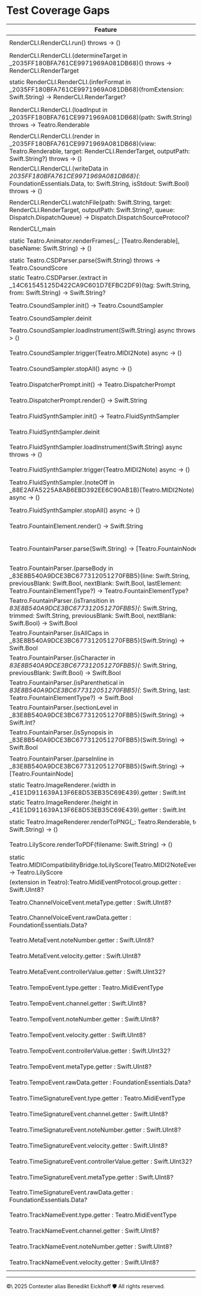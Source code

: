 # Test Coverage Gaps

| Feature | File(s) or Area | Action | Status | Blockers | Tags |
|---|---|---|---|---|---|
| RenderCLI.RenderCLI.run() throws -> () | Sources/CLI/RenderCLI.swift | Add tests to exercise lines 79 of `RenderCLI.RenderCLI.run() throws -> ()` | ⚠️ |  | CLI |
| RenderCLI.RenderCLI.(determineTarget in _2035FF180BFA761CE9971969A081DB68)() throws -> RenderCLI.RenderTarget | Sources/CLI/RenderCLI.swift | Add tests to exercise lines 98,100,102 of `RenderCLI.RenderCLI.(determineTarget in _2035FF180BFA761CE9971969A081DB68)() throws -> RenderCLI.RenderTarget` | ⚠️ |  | CLI |
| static RenderCLI.RenderCLI.(inferFormat in _2035FF180BFA761CE9971969A081DB68)(fromExtension: Swift.String) -> RenderCLI.RenderTarget? | Sources/CLI/RenderCLI.swift | Add tests to exercise lines 111,112,114,115,117 of `static RenderCLI.RenderCLI.(inferFormat in _2035FF180BFA761CE9971969A081DB68)(fromExtension: Swift.String) -> RenderCLI.RenderTarget?` | ⚠️ |  | CLI |
| RenderCLI.RenderCLI.(loadInput in _2035FF180BFA761CE9971969A081DB68)(path: Swift.String) throws -> Teatro.Renderable | Sources/CLI/RenderCLI.swift | Add tests to exercise lines 136,139,142,159,161,162,164 of `RenderCLI.RenderCLI.(loadInput in _2035FF180BFA761CE9971969A081DB68)(path: Swift.String) throws -> Teatro.Renderable` | ⚠️ |  | CLI |
| RenderCLI.RenderCLI.(render in _2035FF180BFA761CE9971969A081DB68)(view: Teatro.Renderable, target: RenderCLI.RenderTarget, outputPath: Swift.String?) throws -> () | Sources/CLI/RenderCLI.swift | Add tests to exercise lines 189,192,203,204,206,209,210,212 of `RenderCLI.RenderCLI.(render in _2035FF180BFA761CE9971969A081DB68)(view: Teatro.Renderable, target: RenderCLI.RenderTarget, outputPath: Swift.String?) throws -> ()` | ⚠️ |  | CLI |
| RenderCLI.RenderCLI.(writeData in _2035FF180BFA761CE9971969A081DB68)(_: FoundationEssentials.Data, to: Swift.String, isStdout: Swift.Bool) throws -> () | Sources/CLI/RenderCLI.swift | Add tests to exercise lines 238 of `RenderCLI.RenderCLI.(writeData in _2035FF180BFA761CE9971969A081DB68)(_: FoundationEssentials.Data, to: Swift.String, isStdout: Swift.Bool) throws -> ()` | ⚠️ |  | CLI |
| RenderCLI.RenderCLI.watchFile(path: Swift.String, target: RenderCLI.RenderTarget, outputPath: Swift.String?, queue: Dispatch.DispatchQueue) -> Dispatch.DispatchSourceProtocol? | Sources/CLI/RenderCLI.swift | Add tests to exercise lines 248,249,268,282 of `RenderCLI.RenderCLI.watchFile(path: Swift.String, target: RenderCLI.RenderTarget, outputPath: Swift.String?, queue: Dispatch.DispatchQueue) -> Dispatch.DispatchSourceProtocol?` | ❌ |  | CLI |
| RenderCLI_main | Sources/CLI/main.swift | Add tests to exercise lines 1 of `RenderCLI_main` | ❌ |  | CLI |
| static Teatro.Animator.renderFrames(_: [Teatro.Renderable], baseName: Swift.String) -> () | Sources/Animation/Animator.swift | Add tests to exercise lines 5,6,9 of `static Teatro.Animator.renderFrames(_: [Teatro.Renderable], baseName: Swift.String) -> ()` | ❌ |  | Animation |
| static Teatro.CSDParser.parse(Swift.String) throws -> Teatro.CsoundScore | Sources/Parsers/CSDParser.swift | Add tests to exercise lines 14,17 of `static Teatro.CSDParser.parse(Swift.String) throws -> Teatro.CsoundScore` | ⚠️ |  | Parsers |
| static Teatro.CSDParser.(extract in _14C61545125D422CA9C601D7EFBC2DF9)(tag: Swift.String, from: Swift.String) -> Swift.String? | Sources/Parsers/CSDParser.swift | Add tests to exercise lines 28 of `static Teatro.CSDParser.(extract in _14C61545125D422CA9C601D7EFBC2DF9)(tag: Swift.String, from: Swift.String) -> Swift.String?` | ⚠️ |  | Parsers |
| Teatro.CsoundSampler.init() -> Teatro.CsoundSampler | Sources/Audio/Samplers/CsoundSampler.swift | Add tests to exercise lines 11 of `Teatro.CsoundSampler.init() -> Teatro.CsoundSampler` | ❌ |  | Audio |
| Teatro.CsoundSampler.deinit | Sources/Audio/Samplers/CsoundSampler.swift | Add tests to exercise lines 13,15 of `Teatro.CsoundSampler.deinit` | ❌ |  | Audio |
| Teatro.CsoundSampler.loadInstrument(Swift.String) async throws -> () | Sources/Audio/Samplers/CsoundSampler.swift | Add tests to exercise lines 23,25 of `Teatro.CsoundSampler.loadInstrument(Swift.String) async throws -> ()` | ❌ |  | Audio |
| Teatro.CsoundSampler.trigger(Teatro.MIDI2Note) async -> () | Sources/Audio/Samplers/CsoundSampler.swift | Add tests to exercise lines 38,39 of `Teatro.CsoundSampler.trigger(Teatro.MIDI2Note) async -> ()` | ❌ |  | Audio |
| Teatro.CsoundSampler.stopAll() async -> () | Sources/Audio/Samplers/CsoundSampler.swift | Add tests to exercise lines 48,51 of `Teatro.CsoundSampler.stopAll() async -> ()` | ❌ |  | Audio |
| Teatro.DispatcherPrompt.init() -> Teatro.DispatcherPrompt | Sources/ViewCore/DispatcherPrompt.swift | Add tests to exercise lines 6 of `Teatro.DispatcherPrompt.init() -> Teatro.DispatcherPrompt` | ❌ |  | ViewCore |
| Teatro.DispatcherPrompt.render() -> Swift.String | Sources/ViewCore/DispatcherPrompt.swift | Add tests to exercise lines 8 of `Teatro.DispatcherPrompt.render() -> Swift.String` | ❌ |  | ViewCore |
| Teatro.FluidSynthSampler.init() -> Teatro.FluidSynthSampler | Sources/Audio/Samplers/FluidSynthSampler.swift | Add tests to exercise lines 10 of `Teatro.FluidSynthSampler.init() -> Teatro.FluidSynthSampler` | ❌ |  | Audio |
| Teatro.FluidSynthSampler.deinit | Sources/Audio/Samplers/FluidSynthSampler.swift | Add tests to exercise lines 12,13,14,15 of `Teatro.FluidSynthSampler.deinit` | ❌ |  | Audio |
| Teatro.FluidSynthSampler.loadInstrument(Swift.String) async throws -> () | Sources/Audio/Samplers/FluidSynthSampler.swift | Add tests to exercise lines 19,23,27,29,33 of `Teatro.FluidSynthSampler.loadInstrument(Swift.String) async throws -> ()` | ❌ |  | Audio |
| Teatro.FluidSynthSampler.trigger(Teatro.MIDI2Note) async -> () | Sources/Audio/Samplers/FluidSynthSampler.swift | Add tests to exercise lines 42,43,45 of `Teatro.FluidSynthSampler.trigger(Teatro.MIDI2Note) async -> ()` | ❌ |  | Audio |
| Teatro.FluidSynthSampler.(noteOff in _88E2AFA5225A8AB6EBD392EE6C90AB1B)(Teatro.MIDI2Note) async -> () | Sources/Audio/Samplers/FluidSynthSampler.swift | Add tests to exercise lines 53,54 of `Teatro.FluidSynthSampler.(noteOff in _88E2AFA5225A8AB6EBD392EE6C90AB1B)(Teatro.MIDI2Note) async -> ()` | ❌ |  | Audio |
| Teatro.FluidSynthSampler.stopAll() async -> () | Sources/Audio/Samplers/FluidSynthSampler.swift | Add tests to exercise lines 59,60,61,62,63 of `Teatro.FluidSynthSampler.stopAll() async -> ()` | ❌ |  | Audio |
| Teatro.FountainElement.render() -> Swift.String | Sources/ViewCore/Fountain.swift | Add tests to exercise lines 11,12,14 of `Teatro.FountainElement.render() -> Swift.String` | ⚠️ |  | ViewCore |
| Teatro.FountainParser.parse(Swift.String) -> [Teatro.FountainNode] | Sources/ViewCore/FountainParser.swift | Add tests to exercise lines 122,124,127,135,140,142,145,151,167,176,185,193,195 of `Teatro.FountainParser.parse(Swift.String) -> [Teatro.FountainNode]` | ⚠️ |  | ViewCore |
| Teatro.FountainParser.(parseBody in _83E8B540A9DCE3BC677312051270FBB5)(line: Swift.String, previousBlank: Swift.Bool, nextBlank: Swift.Bool, lastElement: Teatro.FountainElementType?) -> Teatro.FountainElementType? | Sources/ViewCore/FountainParser.swift | Add tests to exercise lines 238 of `Teatro.FountainParser.(parseBody in _83E8B540A9DCE3BC677312051270FBB5)(line: Swift.String, previousBlank: Swift.Bool, nextBlank: Swift.Bool, lastElement: Teatro.FountainElementType?) -> Teatro.FountainElementType?` | ⚠️ |  | ViewCore |
| Teatro.FountainParser.(isTransition in _83E8B540A9DCE3BC677312051270FBB5)(_: Swift.String, trimmed: Swift.String, previousBlank: Swift.Bool, nextBlank: Swift.Bool) -> Swift.Bool | Sources/ViewCore/FountainParser.swift | Add tests to exercise lines 256,259,260 of `Teatro.FountainParser.(isTransition in _83E8B540A9DCE3BC677312051270FBB5)(_: Swift.String, trimmed: Swift.String, previousBlank: Swift.Bool, nextBlank: Swift.Bool) -> Swift.Bool` | ⚠️ |  | ViewCore |
| Teatro.FountainParser.(isAllCaps in _83E8B540A9DCE3BC677312051270FBB5)(Swift.String) -> Swift.Bool | Sources/ViewCore/FountainParser.swift | Add tests to exercise lines 274 of `Teatro.FountainParser.(isAllCaps in _83E8B540A9DCE3BC677312051270FBB5)(Swift.String) -> Swift.Bool` | ⚠️ |  | ViewCore |
| Teatro.FountainParser.(isCharacter in _83E8B540A9DCE3BC677312051270FBB5)(_: Swift.String, previousBlank: Swift.Bool) -> Swift.Bool | Sources/ViewCore/FountainParser.swift | Add tests to exercise lines 287 of `Teatro.FountainParser.(isCharacter in _83E8B540A9DCE3BC677312051270FBB5)(_: Swift.String, previousBlank: Swift.Bool) -> Swift.Bool` | ⚠️ |  | ViewCore |
| Teatro.FountainParser.(isParenthetical in _83E8B540A9DCE3BC677312051270FBB5)(_: Swift.String, last: Teatro.FountainElementType?) -> Swift.Bool | Sources/ViewCore/FountainParser.swift | Add tests to exercise lines 297,300 of `Teatro.FountainParser.(isParenthetical in _83E8B540A9DCE3BC677312051270FBB5)(_: Swift.String, last: Teatro.FountainElementType?) -> Swift.Bool` | ⚠️ |  | ViewCore |
| Teatro.FountainParser.(sectionLevel in _83E8B540A9DCE3BC677312051270FBB5)(Swift.String) -> Swift.Int? | Sources/ViewCore/FountainParser.swift | Add tests to exercise lines 313 of `Teatro.FountainParser.(sectionLevel in _83E8B540A9DCE3BC677312051270FBB5)(Swift.String) -> Swift.Int?` | ⚠️ |  | ViewCore |
| Teatro.FountainParser.(isSynopsis in _83E8B540A9DCE3BC677312051270FBB5)(Swift.String) -> Swift.Bool | Sources/ViewCore/FountainParser.swift | Add tests to exercise lines 319 of `Teatro.FountainParser.(isSynopsis in _83E8B540A9DCE3BC677312051270FBB5)(Swift.String) -> Swift.Bool` | ⚠️ |  | ViewCore |
| Teatro.FountainParser.(parseInline in _83E8B540A9DCE3BC677312051270FBB5)(Swift.String) -> [Teatro.FountainNode] | Sources/ViewCore/FountainParser.swift | Add tests to exercise lines 347,349,352,374,388 of `Teatro.FountainParser.(parseInline in _83E8B540A9DCE3BC677312051270FBB5)(Swift.String) -> [Teatro.FountainNode]` | ⚠️ |  | ViewCore |
| static Teatro.ImageRenderer.(width in _41E1D911639A13F6E8D53EB35C69E439).getter : Swift.Int | Sources/Renderers/ImageRenderer.swift | Add tests to exercise lines 9 of `static Teatro.ImageRenderer.(width in _41E1D911639A13F6E8D53EB35C69E439).getter : Swift.Int` | ❌ |  | Renderers |
| static Teatro.ImageRenderer.(height in _41E1D911639A13F6E8D53EB35C69E439).getter : Swift.Int | Sources/Renderers/ImageRenderer.swift | Add tests to exercise lines 14 of `static Teatro.ImageRenderer.(height in _41E1D911639A13F6E8D53EB35C69E439).getter : Swift.Int` | ❌ |  | Renderers |
| static Teatro.ImageRenderer.renderToPNG(_: Teatro.Renderable, to: Swift.String) -> () | Sources/Renderers/ImageRenderer.swift | Add tests to exercise lines 19,50 of `static Teatro.ImageRenderer.renderToPNG(_: Teatro.Renderable, to: Swift.String) -> ()` | ⚠️ |  | Renderers |
| Teatro.LilyScore.renderToPDF(filename: Swift.String) -> () | Sources/ViewCore/LilyScore.swift | Add tests to exercise lines 14 of `Teatro.LilyScore.renderToPDF(filename: Swift.String) -> ()` | ❌ |  | ViewCore |
| static Teatro.MIDICompatibilityBridge.toLilyScore(Teatro.MIDI2NoteEvent) -> Teatro.LilyScore | Sources/Audio/MIDICompatibilityBridge.swift | Add tests to exercise lines 47,54,56,57,58 of `static Teatro.MIDICompatibilityBridge.toLilyScore(Teatro.MIDI2NoteEvent) -> Teatro.LilyScore` | ⚠️ |  | Audio |
| (extension in Teatro):Teatro.MidiEventProtocol.group.getter : Swift.UInt8? | Sources/Parsers/MidiEvents.swift | Add tests to exercise lines 34 of `(extension in Teatro):Teatro.MidiEventProtocol.group.getter : Swift.UInt8?` | ❌ |  | Parsers |
| Teatro.ChannelVoiceEvent.metaType.getter : Swift.UInt8? | Sources/Parsers/MidiEvents.swift | Add tests to exercise lines 53 of `Teatro.ChannelVoiceEvent.metaType.getter : Swift.UInt8?` | ❌ |  | Parsers |
| Teatro.ChannelVoiceEvent.rawData.getter : FoundationEssentials.Data? | Sources/Parsers/MidiEvents.swift | Add tests to exercise lines 54 of `Teatro.ChannelVoiceEvent.rawData.getter : FoundationEssentials.Data?` | ❌ |  | Parsers |
| Teatro.MetaEvent.noteNumber.getter : Swift.UInt8? | Sources/Parsers/MidiEvents.swift | Add tests to exercise lines 65 of `Teatro.MetaEvent.noteNumber.getter : Swift.UInt8?` | ❌ |  | Parsers |
| Teatro.MetaEvent.velocity.getter : Swift.UInt8? | Sources/Parsers/MidiEvents.swift | Add tests to exercise lines 66 of `Teatro.MetaEvent.velocity.getter : Swift.UInt8?` | ❌ |  | Parsers |
| Teatro.MetaEvent.controllerValue.getter : Swift.UInt32? | Sources/Parsers/MidiEvents.swift | Add tests to exercise lines 67 of `Teatro.MetaEvent.controllerValue.getter : Swift.UInt32?` | ❌ |  | Parsers |
| Teatro.TempoEvent.type.getter : Teatro.MidiEventType | Sources/Parsers/MidiEvents.swift | Add tests to exercise lines 78 of `Teatro.TempoEvent.type.getter : Teatro.MidiEventType` | ❌ |  | Parsers |
| Teatro.TempoEvent.channel.getter : Swift.UInt8? | Sources/Parsers/MidiEvents.swift | Add tests to exercise lines 79 of `Teatro.TempoEvent.channel.getter : Swift.UInt8?` | ❌ |  | Parsers |
| Teatro.TempoEvent.noteNumber.getter : Swift.UInt8? | Sources/Parsers/MidiEvents.swift | Add tests to exercise lines 80 of `Teatro.TempoEvent.noteNumber.getter : Swift.UInt8?` | ❌ |  | Parsers |
| Teatro.TempoEvent.velocity.getter : Swift.UInt8? | Sources/Parsers/MidiEvents.swift | Add tests to exercise lines 81 of `Teatro.TempoEvent.velocity.getter : Swift.UInt8?` | ❌ |  | Parsers |
| Teatro.TempoEvent.controllerValue.getter : Swift.UInt32? | Sources/Parsers/MidiEvents.swift | Add tests to exercise lines 82 of `Teatro.TempoEvent.controllerValue.getter : Swift.UInt32?` | ❌ |  | Parsers |
| Teatro.TempoEvent.metaType.getter : Swift.UInt8? | Sources/Parsers/MidiEvents.swift | Add tests to exercise lines 83 of `Teatro.TempoEvent.metaType.getter : Swift.UInt8?` | ❌ |  | Parsers |
| Teatro.TempoEvent.rawData.getter : FoundationEssentials.Data? | Sources/Parsers/MidiEvents.swift | Add tests to exercise lines 84 of `Teatro.TempoEvent.rawData.getter : FoundationEssentials.Data?` | ❌ |  | Parsers |
| Teatro.TimeSignatureEvent.type.getter : Teatro.MidiEventType | Sources/Parsers/MidiEvents.swift | Add tests to exercise lines 101 of `Teatro.TimeSignatureEvent.type.getter : Teatro.MidiEventType` | ❌ |  | Parsers |
| Teatro.TimeSignatureEvent.channel.getter : Swift.UInt8? | Sources/Parsers/MidiEvents.swift | Add tests to exercise lines 102 of `Teatro.TimeSignatureEvent.channel.getter : Swift.UInt8?` | ❌ |  | Parsers |
| Teatro.TimeSignatureEvent.noteNumber.getter : Swift.UInt8? | Sources/Parsers/MidiEvents.swift | Add tests to exercise lines 103 of `Teatro.TimeSignatureEvent.noteNumber.getter : Swift.UInt8?` | ❌ |  | Parsers |
| Teatro.TimeSignatureEvent.velocity.getter : Swift.UInt8? | Sources/Parsers/MidiEvents.swift | Add tests to exercise lines 104 of `Teatro.TimeSignatureEvent.velocity.getter : Swift.UInt8?` | ❌ |  | Parsers |
| Teatro.TimeSignatureEvent.controllerValue.getter : Swift.UInt32? | Sources/Parsers/MidiEvents.swift | Add tests to exercise lines 105 of `Teatro.TimeSignatureEvent.controllerValue.getter : Swift.UInt32?` | ❌ |  | Parsers |
| Teatro.TimeSignatureEvent.metaType.getter : Swift.UInt8? | Sources/Parsers/MidiEvents.swift | Add tests to exercise lines 106 of `Teatro.TimeSignatureEvent.metaType.getter : Swift.UInt8?` | ❌ |  | Parsers |
| Teatro.TimeSignatureEvent.rawData.getter : FoundationEssentials.Data? | Sources/Parsers/MidiEvents.swift | Add tests to exercise lines 107,110,113 of `Teatro.TimeSignatureEvent.rawData.getter : FoundationEssentials.Data?` | ❌ |  | Parsers |
| Teatro.TrackNameEvent.type.getter : Teatro.MidiEventType | Sources/Parsers/MidiEvents.swift | Add tests to exercise lines 123 of `Teatro.TrackNameEvent.type.getter : Teatro.MidiEventType` | ❌ |  | Parsers |
| Teatro.TrackNameEvent.channel.getter : Swift.UInt8? | Sources/Parsers/MidiEvents.swift | Add tests to exercise lines 124 of `Teatro.TrackNameEvent.channel.getter : Swift.UInt8?` | ❌ |  | Parsers |
| Teatro.TrackNameEvent.noteNumber.getter : Swift.UInt8? | Sources/Parsers/MidiEvents.swift | Add tests to exercise lines 125 of `Teatro.TrackNameEvent.noteNumber.getter : Swift.UInt8?` | ❌ |  | Parsers |
| Teatro.TrackNameEvent.velocity.getter : Swift.UInt8? | Sources/Parsers/MidiEvents.swift | Add tests to exercise lines 126 of `Teatro.TrackNameEvent.velocity.getter : Swift.UInt8?` | ❌ |  | Parsers |

---
©\ 2025 Contexter alias Benedikt Eickhoff 🛡️ All rights reserved.
